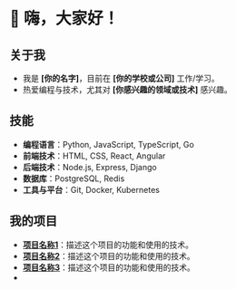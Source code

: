 # 👋 嗨，大家好！

## 关于我
- 我是 **[你的名字]**，目前在 **[你的学校或公司]** 工作/学习。
- 热爱编程与技术，尤其对 **[你感兴趣的领域或技术]** 感兴趣。

## 技能
- **编程语言**：Python, JavaScript, TypeScript, Go
- **前端技术**：HTML, CSS, React, Angular
- **后端技术**：Node.js, Express, Django
- **数据库**：PostgreSQL, Redis
- **工具与平台**：Git, Docker, Kubernetes

## 我的项目
- **[项目名称1](项目链接)**：描述这个项目的功能和使用的技术。
- **[项目名称2](项目链接)**：描述这个项目的功能和使用的技术。
- **[项目名称3](项目链接)**：描述这个项目的功能和使用的技术。
- 
